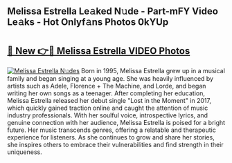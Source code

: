 ## Melissa Estrella Le𝚊ked N𝚞de - Part-mFY Video Le𝚊ks - Hot Onlyf𝚊ns Photos 0kYUp

# <h2><a href="http://ab62590.deff.icu/?id=Melissa+Estrella">🔗 New 👉🔴 Melissa Estrella VIDEO Photos</a></h2>

[![Melissa Estrella N𝚞des](https://i.imgur.com/rIISA9y.gif)](http://ab62590.deff.icu/?id=Melissa+Estrella)
Born in 1995, Melissa Estrella grew up in a musical family and began singing at a young age. She was heavily influenced by artists such as Adele, Florence + The Machine, and Lorde, and began writing her own songs as a teenager. After completing her education, Melissa Estrella released her debut single "Lost in the Moment" in 2017, which quickly gained traction online and caught the attention of music industry professionals. With her soulful voice, introspective lyrics, and genuine connection with her audience, Melissa Estrella is poised for a bright future. Her music transcends genres, offering a relatable and therapeutic experience for listeners. As she continues to grow and share her stories, she inspires others to embrace their vulnerabilities and find strength in their uniqueness.
